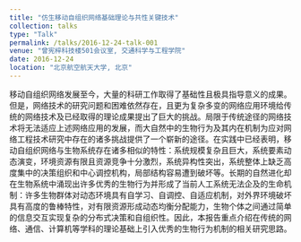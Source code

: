 ```yaml
---
title: "仿生移动自组织网络基础理论与共性关键技术"
collection: talks
type: "Talk"
permalink: /talks/2016-12-24-talk-001
venue: "曾宪梓科技楼501会议室, 交通科学与工程学院"
date: 2016-12-24
location: "北京航空航天大学, 北京"
---
```


移动自组织网络发展至今，大量的科研工作取得了基础性且极具指导意义的成果。但是，网络技术的研究问题和困难依然存在，且更为复杂多变的网络应用环境给传统的网络技术及已经取得的理论成果提出了巨大的挑战。局限于传统途径的网络技术将无法适应上述网络应用的发展，而大自然中的生物行为及其内在机制为应对网络工程技术研究中存在的诸多挑战提供了一个崭新的途径。在实践中已经表明，移动自组织网络与生物系统存在诸多相似的特性：系统规模复杂且巨大，系统要素动态演变，环境资源有限且资源竞争十分激烈，系统异构性突出，系统整体上缺乏高度集中的决策组织和中心调控机构，局部结构容易遭到破坏等。长期的自然进化却在生物系统中涌现出许多优秀的生物行为并形成了当前人工系统无法企及的生命机制：许多生物群体对动态环境具有自学习、自调控、自适应机制，对外界环境破坏具有高度的鲁棒特性，对有限资源形成动态均衡分配能力，生物个体之间通过简单的信息交互实现复杂的分布式决策和自组织性。因此，本报告重点介绍在传统的网络、通信、计算机等学科的理论基础上引入优秀的生物行为机制的相关研究思路。


